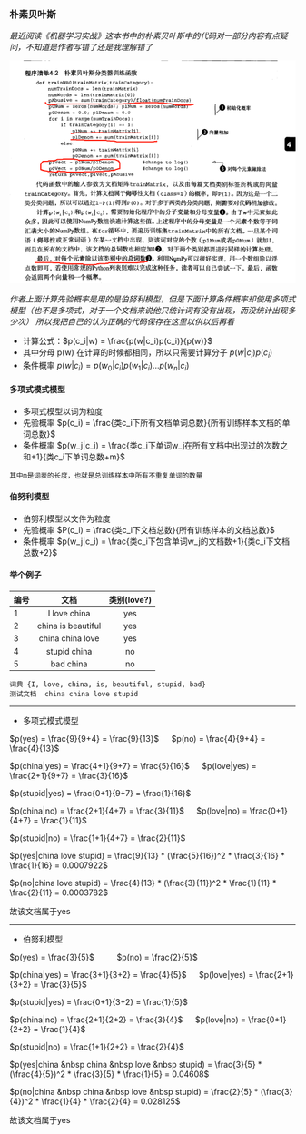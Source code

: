 ### 朴素贝叶斯
*最近阅读《机器学习实战》这本书中的朴素贝叶斯中的代码对一部分内容有点疑问，不知道是作者写错了还是我理解错了*

![navie_bayes.png](image/机器学习实战.png)

*作者上面计算先验概率是用的是伯努利模型，但是下面计算条件概率却使用多项式模型（也不是多项式，对于一个文档来说他只统计词有没有出现，而没统计出现多少次）
所以我把自己的认为正确的代码保存在这里以供以后再看*
* 计算公式：$p(c_i|w) = \frac{p(w|c_i)p(c_i)}{p(w)}$
* 其中分母 p(w) 在计算的时候都相同，所以只需要计算分子 $p(w|c_i)p(c_i)$
* 条件概率 $p(w|c_i) = p(w_0|c_i)p(w_1|c_i)...p(w_n|c_i)$

#### 多项式模式模型
* 多项式模型以词为粒度
* 先验概率 $p(c_i) = \frac{类c_i下所有文档单词总数}{所有训练样本文档的单词总数}$
* 条件概率 $p(w_j|c_i) = \frac{类c_i下单词w_j在所有文档中出现过的次数之和+1}{类c_i下单词总数+m}$

``
其中m是词表的长度，也就是总训练样本中所有不重复单词的数量
``

#### 伯努利模型
* 伯努利模型以文件为粒度
* 先验概率 $P(c_i) = \frac{类c_i下文档总数}{所有训练样本的文档总数}$
* 条件概率 $p(w_j|c_i) = \frac{类c_i下包含单词w_j的文档数+1}{类c_i下文档总数+2}$

#### 举个例子
编号|文档|类别(love?)
---|:--:|:---:
1|I love china|yes
2|china is beautiful|yes
3|china china love|yes
4|stupid china|no
5|bad china|no
```
词典 {I, love, china, is, beautiful, stupid, bad} 
测试文档  china china love stupid
```
---
* 多项式模式模型

$p(yes) = \frac{9}{9+4} = \frac{9}{13}$ &emsp; $p(no) = \frac{4}{9+4} = \frac{4}{13}$

$p(china|yes) = \frac{4+1}{9+7} = \frac{5}{16}$ &emsp; $p(love|yes) = \frac{2+1}{9+7} = \frac{3}{16}$

$p(stupid|yes) = \frac{0+1}{9+7} = \frac{1}{16}$ 

$p(china|no) = \frac{2+1}{4+7} = \frac{3}{11}$ &emsp; $p(love|no) = \frac{0+1}{4+7} = \frac{1}{11}$ 

$p(stupid|no) = \frac{1+1}{4+7} = \frac{2}{11}$

$p(yes|china love stupid) = \frac{9}{13} * (\frac{5}{16})^2 * \frac{3}{16} * \frac{1}{16} = 0.0007922$

$p(no|china love stupid) = \frac{4}{13} * (\frac{3}{11})^2 * \frac{1}{11} * \frac{2}{11} = 0.0003782$

故该文档属于yes

---
* 伯努利模型

$p(yes) = \frac{3}{5}$ &emsp; &emsp; $p(no) = \frac{2}{5}$ 

$p(china|yes) = \frac{3+1}{3+2} = \frac{4}{5}$ &emsp; $p(love|yes) = \frac{2+1}{3+2} = \frac{3}{5}$

$p(stupid|yes) = \frac{0+1}{3+2} = \frac{1}{5}$

$p(china|no) = \frac{2+1}{2+2} = \frac{3}{4}$ &emsp; $p(love|no) = \frac{0+1}{2+2} = \frac{1}{4}$

$p(stupid|no) = \frac{1+1}{2+2} = \frac{2}{4}$

$p(yes|china &nbsp china &nbsp love &nbsp stupid) = \frac{3}{5} * (\frac{4}{5})^2 * \frac{3}{5} * \frac{1}{5} = 0.04608$

$p(no|china &nbsp china &nbsp love &nbsp stupid) = \frac{2}{5} * (\frac{3}{4})^2 * \frac{1}{4} * \frac{2}{4} = 0.028125$

故该文档属于yes